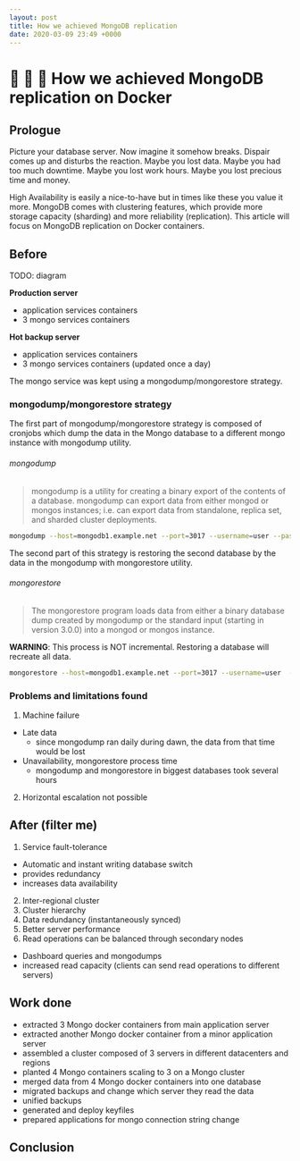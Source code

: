 ```yaml
---
layout: post
title: How we achieved MongoDB replication
date: 2020-03-09 23:49 +0000
---
```

# :leaves: :sheep: :whale: How we achieved MongoDB replication on Docker

## Prologue
Picture your database server. Now imagine it somehow breaks. Dispair comes up and disturbs the reaction.
Maybe you lost data. Maybe you had too much downtime. Maybe you lost work hours. Maybe you lost precious time and money.

High Availability is easily a nice-to-have but in times like these you value it more.
MongoDB comes with clustering features, which provide more storage capacity (sharding) and more reliability (replication). This article will focus on MongoDB replication on Docker containers.

## Before
TODO: diagram

**Production server**
- application services containers
- 3 mongo services containers

**Hot backup server**
- application services containers
- 3 mongo services containers (updated once a day)

The mongo service was kept using a mongodump/mongorestore strategy.

### mongodump/mongorestore strategy

The first part of mongodump/mongorestore strategy is composed of cronjobs which dump the data in the Mongo database to a different mongo instance with mongodump utility.

###### mongodump
> mongodump is a utility for creating a binary export of the contents of a database. mongodump can export data from either mongod or mongos instances; i.e. can export data from standalone, replica set, and sharded cluster deployments.

```bash
mongodump --host=mongodb1.example.net --port=3017 --username=user --password="pass" --out=/opt/backup/mongodump-2013-10-24
```

The second part of this strategy is restoring the second database by the data in the mongodump with mongorestore utility.

###### mongorestore
> The mongorestore program loads data from either a binary database dump created by mongodump or the standard input (starting in version 3.0.0) into a mongod or mongos instance.

**WARNING**: This process is NOT incremental. Restoring a database will recreate all data.

```bash
mongorestore --host=mongodb1.example.net --port=3017 --username=user  --authenticationDatabase=admin /opt/backup/mongodump-2013-10-24
```

### Problems and limitations found
1. Machine failure
  - Late data
    - since mongodump ran daily during dawn, the data from that time would be lost
  - Unavailability, mongorestore process time
    - mongodump and mongorestore in biggest databases took several hours
2. Horizontal escalation not possible


## After (filter me)
1. Service fault-tolerance
  - Automatic and instant writing database switch
  - provides redundancy
  - increases data availability
2. Inter-regional cluster
3. Cluster hierarchy
4. Data redundancy (instantaneously synced)
5. Better server performance
6. Read operations can be balanced through secondary nodes
  - Dashboard queries and mongodumps
  - increased read capacity (clients can send read operations to different servers)


## Work done
- extracted 3 Mongo docker containers from main application server
- extracted another Mongo docker container from a minor application server
- assembled a cluster composed of 3 servers in different datacenters and regions
- planted 4 Mongo containers scaling to 3 on a Mongo cluster
- merged data from 4 Mongo docker containers into one database
- migrated backups and change which server they read the data
- unified backups
- generated and deploy keyfiles
- prepared applications for mongo connection string change


## Conclusion
